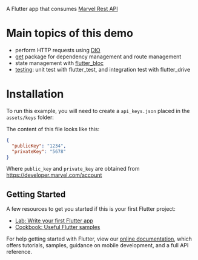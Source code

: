 A Flutter app that consumes [Marvel Rest API](https://developer.marvel.com/)

# Main topics of this demo

- perform HTTP requests using [DIO](https://pub.dev/packages/dio)
- [get](https://pub.dev/packages/get) package for dependency management and route management
- state management with [flutter_bloc](https://pub.dev/packages/flutter_bloc)
- [testing](https://flutter.dev/docs/testing#integration-tests): unit test with flutter_test, and integration test with flutter_drive

# Installation

To run this example, you will need to create a `api_keys.json` placed in the `assets/keys` folder:

The content of this file looks like this:

```json
{
  "publicKey": "1234",
  "privateKey": "5678"
}
```

Where `public_key` and `private_key` are obtained from https://developer.marvel.com/account

## Getting Started

A few resources to get you started if this is your first Flutter project:

- [Lab: Write your first Flutter app](https://flutter.dev/docs/get-started/codelab)
- [Cookbook: Useful Flutter samples](https://flutter.dev/docs/cookbook)

For help getting started with Flutter, view our
[online documentation](https://flutter.dev/docs), which offers tutorials,
samples, guidance on mobile development, and a full API reference.
